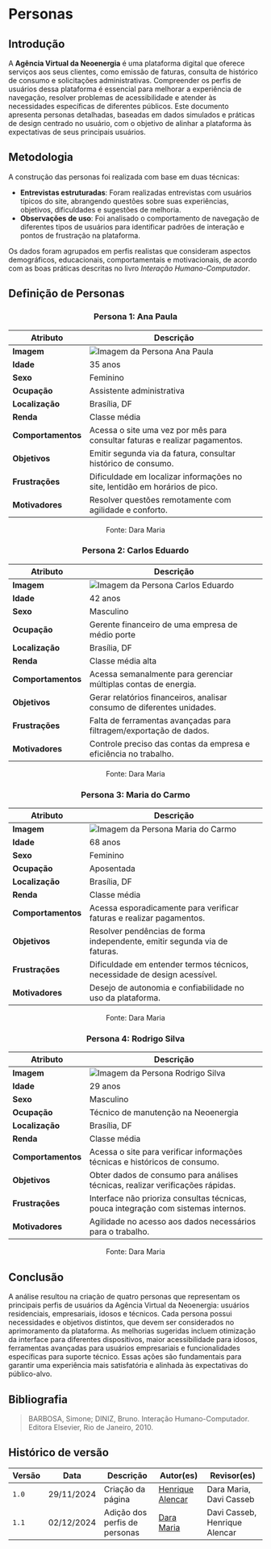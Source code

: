 # **Personas**

## **Introdução**

A **Agência Virtual da Neoenergia** é uma plataforma digital que oferece serviços aos seus clientes, como emissão de faturas, consulta de histórico de consumo e solicitações administrativas. Compreender os perfis de usuários dessa plataforma é essencial para melhorar a experiência de navegação, resolver problemas de acessibilidade e atender às necessidades específicas de diferentes públicos. Este documento apresenta personas detalhadas, baseadas em dados simulados e práticas de design centrado no usuário, com o objetivo de alinhar a plataforma às expectativas de seus principais usuários.

## **Metodologia**

A construção das personas foi realizada com base em duas técnicas:  

- **Entrevistas estruturadas**: Foram realizadas entrevistas com usuários típicos do site, abrangendo questões sobre suas experiências, objetivos, dificuldades e sugestões de melhoria.  
- **Observações de uso**: Foi analisado o comportamento de navegação de diferentes tipos de usuários para identificar padrões de interação e pontos de frustração na plataforma.  

Os dados foram agrupados em perfis realistas que consideram aspectos demográficos, educacionais, comportamentais e motivacionais, de acordo com as boas práticas descritas no livro _Interação Humano-Computador_.

## **Definição de Personas**

<div align="center">
  
### **Persona 1: Ana Paula**
  
| **Atributo**          | **Descrição**                                                                 |
|------------------------|-------------------------------------------------------------------------------|
| **Imagem**            | ![Imagem da Persona Ana Paula](coloque_o_link_da_imagem_aqui)               |
| **Idade**             | 35 anos                                                                      |
| **Sexo**              | Feminino                                                                     |
| **Ocupação**          | Assistente administrativa                                                    |
| **Localização**       | Brasília, DF                                                                 |
| **Renda**             | Classe média                                                                 |
| **Comportamentos**    | Acessa o site uma vez por mês para consultar faturas e realizar pagamentos.   |
| **Objetivos**         | Emitir segunda via da fatura, consultar histórico de consumo.                |
| **Frustrações**       | Dificuldade em localizar informações no site, lentidão em horários de pico.  |
| **Motivadores**       | Resolver questões remotamente com agilidade e conforto.                      |

Fonte: Dara Maria

</div>

<div align="center">

### **Persona 2: Carlos Eduardo**

| **Atributo**          | **Descrição**                                                                 |
|------------------------|-------------------------------------------------------------------------------|
| **Imagem**            | ![Imagem da Persona Carlos Eduardo](coloque_o_link_da_imagem_aqui)           |
| **Idade**             | 42 anos                                                                      |
| **Sexo**              | Masculino                                                                    |
| **Ocupação**          | Gerente financeiro de uma empresa de médio porte                             |
| **Localização**       | Brasília, DF                                                                 |
| **Renda**             | Classe média alta                                                            |
| **Comportamentos**    | Acessa semanalmente para gerenciar múltiplas contas de energia.               |
| **Objetivos**         | Gerar relatórios financeiros, analisar consumo de diferentes unidades.       |
| **Frustrações**       | Falta de ferramentas avançadas para filtragem/exportação de dados.           |
| **Motivadores**       | Controle preciso das contas da empresa e eficiência no trabalho.             |

Fonte: Dara Maria

</div>


<div align="center">

### **Persona 3: Maria do Carmo**

| **Atributo**          | **Descrição**                                                                 |
|------------------------|-------------------------------------------------------------------------------|
| **Imagem**            | ![Imagem da Persona Maria do Carmo](coloque_o_link_da_imagem_aqui)           |
| **Idade**             | 68 anos                                                                      |
| **Sexo**              | Feminino                                                                     |
| **Ocupação**          | Aposentada                                                                   |
| **Localização**       | Brasília, DF                                                                 |
| **Renda**             | Classe média                                                                 |
| **Comportamentos**    | Acessa esporadicamente para verificar faturas e realizar pagamentos.          |
| **Objetivos**         | Resolver pendências de forma independente, emitir segunda via de faturas.    |
| **Frustrações**       | Dificuldade em entender termos técnicos, necessidade de design acessível.    |
| **Motivadores**       | Desejo de autonomia e confiabilidade no uso da plataforma.                   |

Fonte: Dara Maria

</div>

<div align="center">
  
### **Persona 4: Rodrigo Silva**
  
| **Atributo**          | **Descrição**                                                                 |
|------------------------|-------------------------------------------------------------------------------|
| **Imagem**            | ![Imagem da Persona Rodrigo Silva](coloque_o_link_da_imagem_aqui)            |
| **Idade**             | 29 anos                                                                      |
| **Sexo**              | Masculino                                                                    |
| **Ocupação**          | Técnico de manutenção na Neoenergia                                          |
| **Localização**       | Brasília, DF                                                                 |
| **Renda**             | Classe média                                                                 |
| **Comportamentos**    | Acessa o site para verificar informações técnicas e históricos de consumo.    |
| **Objetivos**         | Obter dados de consumo para análises técnicas, realizar verificações rápidas. |
| **Frustrações**       | Interface não prioriza consultas técnicas, pouca integração com sistemas internos. |
| **Motivadores**       | Agilidade no acesso aos dados necessários para o trabalho.                   |

Fonte: Dara Maria

</div>


## **Conclusão**

A análise resultou na criação de quatro personas que representam os principais perfis de usuários da Agência Virtual da Neoenergia: usuários residenciais, empresariais, idosos e técnicos. Cada persona possui necessidades e objetivos distintos, que devem ser considerados no aprimoramento da plataforma. As melhorias sugeridas incluem otimização da interface para diferentes dispositivos, maior acessibilidade para idosos, ferramentas avançadas para usuários empresariais e funcionalidades específicas para suporte técnico. Essas ações são fundamentais para garantir uma experiência mais satisfatória e alinhada às expectativas do público-alvo.


## Bibliografia

>  BARBOSA, Simone; DINIZ, Bruno. Interação Humano-Computador. Editora Elsevier, Rio de Janeiro, 2010.

## Histórico de versão

| Versão | Data       | Descrição                             | Autor(es)                                       | Revisor(es)             |
| ------ | ---------- | ------------------------------------- | ----------------------------------------------- | ----------------------- |
| `1.0`  | 29/11/2024 | Criação da página                     | [Henrique Alencar](https://github.com/henryqma) | Dara Maria, Davi Casseb |
| `1.1`  | 02/12/2024 | Adição dos perfis de personas                     | [Dara Maria](https://github.com/daramariabs) | Davi Casseb, Henrique Alencar |
